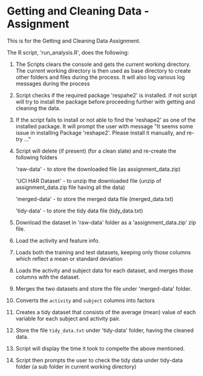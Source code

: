 # Getting and Cleaning Data - Assignment

This is for the Getting and Cleaning Data Assignment.

The R script, 'run_analysis.R', does the following:

1. The Scripts clears the console and gets the current working directory. 
	The current working directory is then used as base directory to create other folders and files during the process.
	It will also log various log messages during the process
2. Script checks if the required package 'respahe2' is installed. 
	if not script will try to install the package before proceeding further with getting and cleaning the data.
3. If the script fails to install or not able to find the 'reshape2' as one of the installed package.
	It will prompt the   user with message "It seems some issue in installing Package 'reshape2'. 
	Please install it manually, and re-try ..."
4. Script will delete (if present) (for a clean slate) and re-create the following folders

	'raw-data' - to store the downloaded file (as assignment_data.zip)
	
	'UCI HAR Dataset' - to unzip the downloaded file (unzip of assignment_data.zip file having all the data)
	
	'merged-data' - to store the merged data file (merged_data.txt)
	
	'tidy-data' - to store the tidy data file (tidy_data.txt)
	
5. Download the dataset in 'raw-data' folder as a 'assignment_data.zip' zip file.
6. Load the activity and feature info.
7. Loads both the training and test datasets, keeping only those columns which
   reflect a mean or standard deviation
8. Loads the activity and subject data for each dataset, and merges those
   columns with the dataset.
9. Merges the two datasets and store the file under 'merged-data' folder.
10. Converts the `activity` and `subject` columns into factors
11. Creates a tidy dataset that consists of the average (mean) value of each
   variable for each subject and activity pair.
12. Store the file `tidy_data.txt` under 'tidy-data' folder, having the cleaned data.
13. Script will display the time it took to compelte the above mentioned.
14. Script then prompts the user to check the tidy data under tidy-data folder (a sub folder in current working directory)
